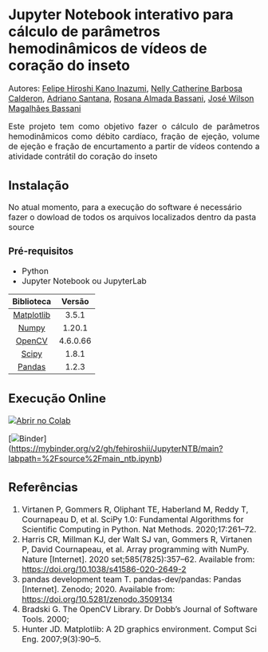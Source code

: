 # Jupyter Notebook interativo para cálculo de parâmetros hemodinâmicos de vídeos de coração do inseto

<font size=3>Autores: [Felipe Hiroshi Kano Inazumi](mailto:f215696@dac.unicamp.br),
[Nelly Catherine Barbosa Calderon](mailto:n160942@dac.unicamp.br), 
[Adriano Santana](mailto:adriano.rsantana@gmail.com),
[Rosana Almada Bassani](mailto:arbassani@unicamp.br), 
[José Wilson Magalhães Bassani](bassani@unicamp.br)

<p style='text-align: justify;'> Este projeto tem como objetivo fazer o cálculo de parâmetros hemodinâmicos como débito cardíaco, fração de ejeção, volume de ejeção e fração de encurtamento a partir de vídeos contendo a atividade contrátil do coração do inseto </p> 

## Instalação

No atual momento, para a execução do software é necessário fazer o dowload de todos os arquivos localizados dentro da pasta source

### Pré-requisitos


- Python 
- Jupyter Notebook ou JupyterLab


| Biblioteca          |  Versão  |
| :-----------------: | :-----------------: |
|[Matplotlib](https://matplotlib.org/)   | 3.5.1 |
| [Numpy](https://numpy.org/)  |  1.20.1 |
|[OpenCV](https://opencv.org/)  |  4.6.0.66 |
|  [Scipy](https://scipy.org/) |  1.8.1 |
|  [Pandas](https://pandas.pydata.org/)  | 1.2.3 |

 ## Execução Online
 [![Abrir no Colab](https://colab.research.google.com/assets/colab-badge.svg)](https://colab.research.google.com/github/fehiroshii/JupyterNTB/blob/main/source/main_ntb.ipynb)
 
 [![Binder](https://mybinder.org/badge_logo.svg)]
 (https://mybinder.org/v2/gh/fehiroshii/JupyterNTB/main?labpath=%2Fsource%2Fmain_ntb.ipynb)
  

## Referências

1.	Virtanen P, Gommers R, Oliphant TE, Haberland M, Reddy T, Cournapeau D, et al. SciPy 1.0: Fundamental Algorithms for Scientific Computing in Python. Nat Methods. 2020;17:261–72. 
2.	Harris CR, Millman KJ, der Walt SJ van, Gommers R, Virtanen P, David Cournapeau, et al. Array programming with NumPy. Nature [Internet]. 2020 set;585(7825):357–62. Available from: https://doi.org/10.1038/s41586-020-2649-2
3.	pandas development team T. pandas-dev/pandas: Pandas [Internet]. Zenodo; 2020. Available from: https://doi.org/10.5281/zenodo.3509134
4.	Bradski G. The OpenCV Library. Dr Dobb’s Journal of Software Tools. 2000; 
5.	Hunter JD. Matplotlib: A 2D graphics environment. Comput Sci Eng. 2007;9(3):90–5. 
